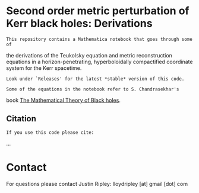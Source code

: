 # Second order metric perturbation of Kerr black holes: Derivations

	This repository contains a Mathematica notebook that goes through some of
the derivations of the Teukolsky equation and metric reconstruction
equations in a horizon-penetrating, hyperboloidally compactified
coordinate system for the Kerr spacetime.
	
	Look under `Releases' for the latest *stable* version of this code.

	Some of the equations in the notebook refer to S. Chandrasekhar's
book [The Mathematical Theory of Black holes](https://books.google.com/books/about/The_Mathematical_Theory_of_Black_Holes.html?id=LBOVcrzFfhsC).


## Citation

	If you use this code please cite:	
...

# Contact

For questions please contact
Justin Ripley: lloydripley [at] gmail [dot] com
